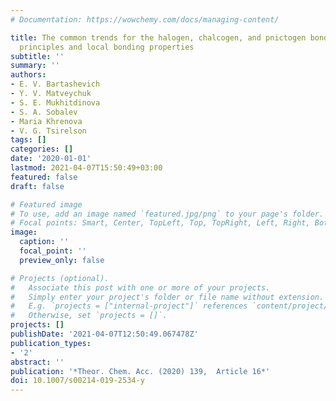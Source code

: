 ```yaml
---
# Documentation: https://wowchemy.com/docs/managing-content/

title: The common trends for the halogen, chalcogen, and pnictogen bonds via sorting
  principles and local bonding properties
subtitle: ''
summary: ''
authors:
- E. V. Bartashevich
- Y. V. Matveychuk
- S. E. Mukhitdinova
- S. A. Sobalev
- Maria Khrenova
- V. G. Tsirelson
tags: []
categories: []
date: '2020-01-01'
lastmod: 2021-04-07T15:50:49+03:00
featured: false
draft: false

# Featured image
# To use, add an image named `featured.jpg/png` to your page's folder.
# Focal points: Smart, Center, TopLeft, Top, TopRight, Left, Right, BottomLeft, Bottom, BottomRight.
image:
  caption: ''
  focal_point: ''
  preview_only: false

# Projects (optional).
#   Associate this post with one or more of your projects.
#   Simply enter your project's folder or file name without extension.
#   E.g. `projects = ["internal-project"]` references `content/project/deep-learning/index.md`.
#   Otherwise, set `projects = []`.
projects: []
publishDate: '2021-04-07T12:50:49.067478Z'
publication_types:
- '2'
abstract: ''
publication: '*Theor. Chem. Acc. (2020) 139,  Article 16*'
doi: 10.1007/s00214-019-2534-y
---
```

